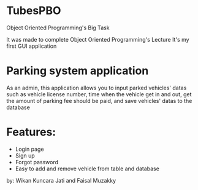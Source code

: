 # TubesPBO
Object Oriented Programming's Big Task

It was made to complete Object Oriented Programming's Lecture
It's my first GUI application

# Parking system application
As an admin, this application allows you to input parked vehicles' datas such as vehicle license number, time when the vehicle get in and out, get the amount of parking fee should be paid, and save vehicles' datas to the database

# Features:
+ Login page
+ Sign up
+ Forgot password
+ Easy to add and remove vehicle from table and database

by: Wikan Kuncara Jati and Faisal Muzakky
